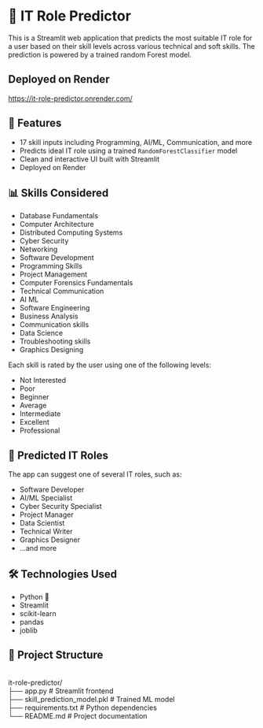 # 🧠 IT Role Predictor

This is a Streamlit web application that predicts the most suitable IT role for a user based on their skill levels across various technical and soft skills. The prediction is powered by a trained random Forest model.

## Deployed on Render
https://it-role-predictor.onrender.com/

## 🚀 Features

- 17 skill inputs including Programming, AI/ML, Communication, and more
- Predicts ideal IT role using a trained `RandomForestClassifier` model
- Clean and interactive UI built with Streamlit
- Deployed on Render

## 📊 Skills Considered

- Database Fundamentals  
- Computer Architecture  
- Distributed Computing Systems  
- Cyber Security  
- Networking  
- Software Development  
- Programming Skills  
- Project Management  
- Computer Forensics Fundamentals  
- Technical Communication  
- AI ML  
- Software Engineering  
- Business Analysis  
- Communication skills  
- Data Science  
- Troubleshooting skills  
- Graphics Designing  

Each skill is rated by the user using one of the following levels:

- Not Interested
- Poor
- Beginner
- Average
- Intermediate
- Excellent
- Professional

## 🔮 Predicted IT Roles

The app can suggest one of several IT roles, such as:

- Software Developer  
- AI/ML Specialist  
- Cyber Security Specialist  
- Project Manager  
- Data Scientist  
- Technical Writer  
- Graphics Designer  
- ...and more

## 🛠️ Technologies Used

- Python 🐍
- Streamlit
- scikit-learn
- pandas
- joblib

## 📁 Project Structure 
<br>
  it-role-predictor/  <br>
├── app.py                # Streamlit frontend  <br>  
├── skill_prediction_model.pkl  # Trained ML model  <br>  
├── requirements.txt         # Python dependencies  <br>  
└── README.md                # Project documentation  <br>  

